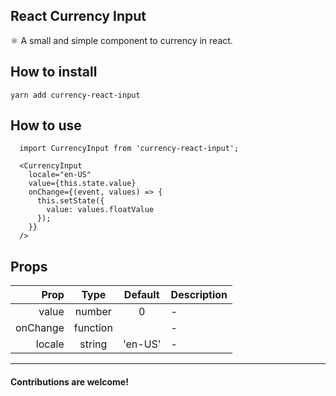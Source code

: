 ## React Currency Input

⚛️ A small and simple component to currency in react.

## How to install
```
yarn add currency-react-input
```

## How to use
```
  import CurrencyInput from 'currency-react-input';

  <CurrencyInput
    locale="en-US"
    value={this.state.value}
    onChange={(event, values) => {
      this.setState({
        value: values.floatValue
      });
    }}
  />
```

## Props
| Prop | Type | Default | Description |
|-----:|:----:|:----:|:----|
| value | number | 0 | - |
| onChange | function |  | - |
| locale | string | 'en-US' | - |


---------------------------------

#### Contributions are welcome!